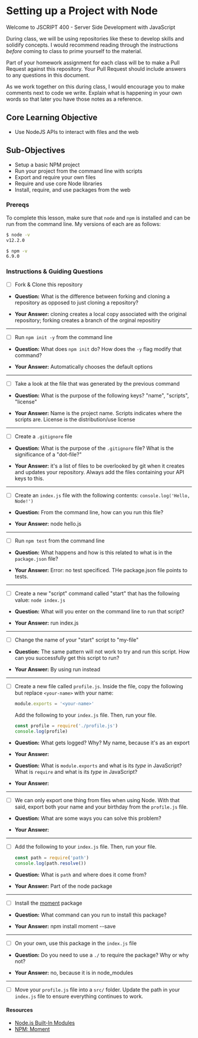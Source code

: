 # Setting up a Project with Node

Welcome to JSCRIPT 400 - Server Side Development with JavaScript

During class, we will be using repositories like these to develop skills and solidify concepts. I would recommend reading through the instructions _before_ coming to class to prime yourself to the material.

Part of your homework assignment for each class will be to make a Pull Request against this repository. Your Pull Request should include answers to any questions in this document.

As we work together on this during class, I would encourage you to make comments next to code we write. Explain what is happening in your own words so that later you have those notes as a reference.

## Core Learning Objective

*	Use NodeJS APIs to interact with files and the web

## Sub-Objectives

* Setup a basic NPM project
* Run your project from the command line with scripts
* Export and require your own files
* Require and use core Node libraries
* Install, require, and use packages from the web

### Prereqs

To complete this lesson, make sure that `node` and `npm` is installed and can be run from the command line. My versions of each are as follows:

```bash
$ node -v
v12.2.0

$ npm -v
6.9.0
```

### Instructions & Guiding Questions

- [ ] Fork & Clone this repository

* **Question:** What is the difference between forking and cloning a repository as opposed to just cloning a repository?

* **Your Answer:**
cloning creates a local copy associated with the original repository; forking creates a branch of the orginal repositiry
---

- [ ] Run `npm init -y` from the command line

* **Question:** What does `npm init` do? How does the `-y` flag modify that command?


* **Your Answer:**
Automatically chooses the default options
---

- [ ] Take a look at the file that was generated by the previous command

* **Question:** What is the purpose of the following keys? "name", "scripts", "license"

* **Your Answer:**
Name is the project name. Scripts indicates where the scripts are. License is the distribution/use license
---

- [ ] Create a `.gitignore` file

* **Question:** What is the purpose of the `.gitignore` file? What is the significance of a "dot-file?"

* **Your Answer:**
it's a list of files to be overlooked by git when it creates and updates your repository. Always add the files containing your API keys to this.
---

- [ ] Create an `index.js` file with the following contents: `console.log('Hello, Node!')`

* **Question:** From the command line, how can you run this file?

* **Your Answer:**
node hello.js
---

- [ ] Run `npm test` from the command line

* **Question:** What happens and how is this related to what is in the `package.json` file? 

* **Your Answer:**
Error: no test specificed. THe package.json file points to tests.
---

- [ ] Create a new "script" command called "start" that has the following value: `node index.js`

* **Question:** What will you enter on the command line to run that script?

* **Your Answer:**
run index.js
---

- [ ] Change the name of your "start" script to "my-file"

* **Question:** The same pattern will not work to try and run this script. How can you successfully get this script to run?

* **Your Answer:**
By using run instead
---

- [ ] Create a new file called `profile.js`. Inside the file, copy the following but replace `<your-name>` with your name:
  ```js
  module.exports = '<your-name>'
  ```

  Add the following to your `index.js` file. Then, run your file.
  ```js
  const profile = require('./profile.js')
  console.log(profile)
  ```

* **Question:** What gets logged? Why?
My name, because it's as an export
* **Your Answer:**

* **Question:** What is `module.exports` and what is its _type_ in JavaScript? What is `require` and what is its _type_ in JavaScript?

* **Your Answer:**

---

- [ ] We can only export one thing from files when using Node. With that said, export both your name and your birthday from the `profile.js` file.

* **Question:** What are some ways you can solve this problem?

* **Your Answer:**

---

- [ ] Add the following to your `index.js` file. Then, run your file.
  ```js
  const path = require('path')
  console.log(path.resolve())
  ```

* **Question:** What is `path` and where does it come from?

* **Your Answer:**
Part of the node package
---

- [ ] Install the [moment](https://www.npmjs.com/package/moment) package

* **Question:** What command can you run to install this package?

* **Your Answer:**
npm install moment --save
---

- [ ] On your own, use this package in the `index.js` file

* **Question:** Do you need to use a `./` to require the package? Why or why not?

* **Your Answer:**
no, because it is in node_modules
---

- [ ] Move your `profile.js` file into a `src/` folder. Update the path in your `index.js` file to ensure everything continues to work.

#### Resources

- [Node.js Built-In Modules](https://nodejs.org/dist/latest-v12.x/docs/api/)
- [NPM: Moment](https://www.npmjs.com/package/moment)